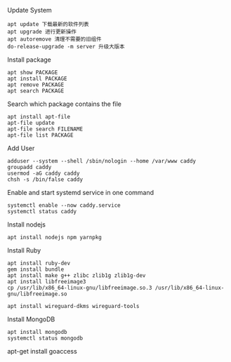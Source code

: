 Update System

```
apt update 下载最新的软件列表
apt upgrade 进行更新操作
apt autoremove 清理不需要的旧组件
do-release-upgrade -m server 升级大版本
```

Install package

```
apt show PACKAGE
apt install PACKAGE
apt remove PACKAGE
apt search PACKAGE
```

Search which package contains the file

```
apt install apt-file
apt-file update
apt-file search FILENAME
apt-file list PACKAGE
```

Add User

```
adduser --system --shell /sbin/nologin --home /var/www caddy
groupadd caddy
usermod -aG caddy caddy
chsh -s /bin/false caddy
```

Enable and start systemd service in one command

```
systemctl enable --now caddy.service
systemctl status caddy
```

Install nodejs

```
apt install nodejs npm yarnpkg
```

Install Ruby

```
apt install ruby-dev
gem install bundle
apt install make g++ zlibc zlib1g zlib1g-dev
apt install libfreeimage3
cp /usr/lib/x86_64-linux-gnu/libfreeimage.so.3 /usr/lib/x86_64-linux-gnu/libfreeimage.so
```

```
apt install wireguard-dkms wireguard-tools
```

Install MongoDB

```
apt install mongodb
systemctl status mongodb
```

apt-get install goaccess
